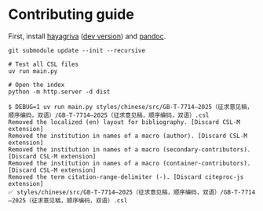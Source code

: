 # Contributing guide

First, install [hayagriva](https://github.com/typst/hayagriva) ([dev version](https://github.com/typst-community/dev-builds/)) and [pandoc](https://pandoc.org).

```shell
git submodule update --init --recursive

# Test all CSL files
uv run main.py

# Open the index
python -m http.server -d dist
```

```shell
$ DEBUG=1 uv run main.py styles/chinese/src/GB-T-7714—2025（征求意见稿，顺序编码，双语）/GB-T-7714—2025（征求意见稿，顺序编码，双语）.csl
Removed the localized (en) layout for bibliography. [Discard CSL-M extension]
Removed the institution in names of a macro (author). [Discard CSL-M extension]
Removed the institution in names of a macro (secondary-contributors). [Discard CSL-M extension]
Removed the institution in names of a macro (container-contributors). [Discard CSL-M extension]
Removed the term citation-range-delimiter (-). [Discard citeproc-js extension]
✅ styles/chinese/src/GB-T-7714—2025（征求意见稿，顺序编码，双语）/GB-T-7714—2025（征求意见稿，顺序编码，双语）.csl
```
